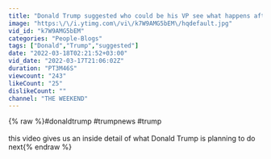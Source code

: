 ```yaml
---
title: "Donald Trump suggested who could be his VP see what happens after"
image: "https:\/\/i.ytimg.com\/vi\/k7W9AMG5bEM\/hqdefault.jpg"
vid_id: "k7W9AMG5bEM"
categories: "People-Blogs"
tags: ["Donald","Trump","suggested"]
date: "2022-03-18T02:21:52+03:00"
vid_date: "2022-03-17T21:06:02Z"
duration: "PT3M46S"
viewcount: "243"
likeCount: "25"
dislikeCount: ""
channel: "THE WEEKEND"
---
```

{% raw %}#donaldtrump #trumpnews #trump <br /><br />this video gives us an inside detail of what Donald Trump is planning to do next{% endraw %}
